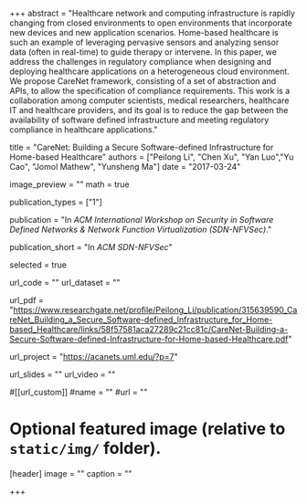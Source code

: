 +++
abstract = "Healthcare network and computing infrastructure is rapidly changing from closed environments to open environments that incorporate new devices and new application scenarios. Home-based healthcare is such an example of leveraging pervasive sensors and analyzing sensor data (often in real-time) to guide therapy or intervene. In this paper, we address the challenges in regulatory compliance when designing and deploying healthcare applications on a heterogeneous cloud environment. We propose CareNet framework, consisting of a set of abstraction and APIs, to allow the specification of compliance requirements. This work is a collaboration among computer scientists, medical researchers, healthcare IT and healthcare providers, and its goal is to reduce the gap between the availability of software defined infrastructure and meeting regulatory compliance in healthcare applications."

title = "CareNet: Building a Secure Software-defined Infrastructure for Home-based Healthcare"
authors = ["Peilong Li", "Chen Xu", "Yan Luo","Yu Cao", "Jomol Mathew", "Yunsheng Ma"]
date = "2017-03-24"

image_preview = ""
math = true

publication_types = ["1"]

publication = "In *ACM International Workshop on Security in Software Defined Networks & Network Function Virtualization (SDN-NFVSec)*."

publication_short = "In *ACM SDN-NFVSec*"

selected = true

url_code = ""
url_dataset = ""

url_pdf = "https://www.researchgate.net/profile/Peilong_Li/publication/315639590_CareNet_Building_a_Secure_Software-defined_Infrastructure_for_Home-based_Healthcare/links/58f57581aca27289c21cc81c/CareNet-Building-a-Secure-Software-defined-Infrastructure-for-Home-based-Healthcare.pdf"

url_project = "https://acanets.uml.edu/?p=7"

url_slides = ""
url_video = ""

#[[url_custom]]
#name = ""
#url = ""

# Optional featured image (relative to `static/img/` folder).
[header]
image = ""
caption = ""

+++
